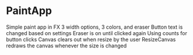 # PaintApp

Simple paint app in FX
3 width options, 3 colors, and eraser 
Button text is changed based on settings
Eraser is on until clicked again
Using counts for button clicks
Canvas clears out when resize by the user
ResizeCanvas redraws the canvas whenever the size is changed
